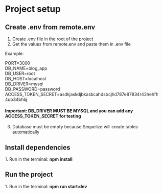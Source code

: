 <h1>Project setup</h1>
<h2>Create .env from remote.env</h2>

1. Create .env file in the root of the project
2. Get the values from remote.env and paste them in .env file

Example: 


PORT=3000\
DB_NAME=blog_app\
DB_USER=root\
DB_HOST=localhost\
DB_DRIVER=mysql\
DB_PASSWORD=password\
ACCESS_TOKEN_SECRET=asdkjaskdjbkasbcahdsbcjhd787e87834r43hehfh4ub34bhbj

<h4>Important: DB_DRIVER MUST BE MYSQL and you can add any ACCESS_TOKEN_SECRET for testing</h4>



3. Database must be empty because Sequelize will create tables automatically

<h2>Install dependencies</h2>
1. Run in the terminal: <b> npm install </b>

<h2> Run the project </h2>
1. Run in the terminal: <b>npm run start:dev</b>

